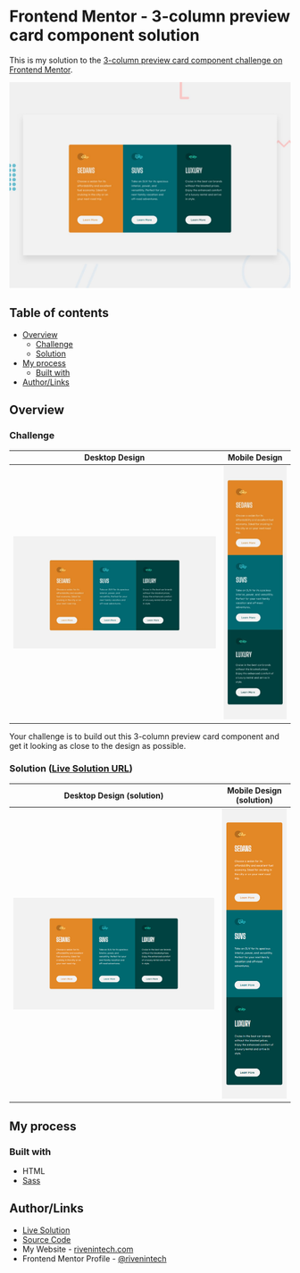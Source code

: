 # Frontend Mentor - 3-column preview card component solution

This is my solution to the [3-column preview card component challenge on Frontend Mentor](https://www.frontendmentor.io/challenges/3column-preview-card-component-pH92eAR2-).

![Design preview for the 3-column preview card component](./assets/design/desktop-preview.jpg)

## Table of contents

- [Overview](#overview)
  - [Challenge](#challenge)
  - [Solution](#solution-live-solution-url)
- [My process](#my-process)
  - [Built with](#built-with)
- [Author/Links](#authorlinks)

## Overview

### Challenge

| Desktop Design | Mobile Design |
| --- | --- |
| ![desktop design](./assets/design/desktop-design.jpg) | ![mobile design](./assets/design/mobile-design.jpg) |

Your challenge is to build out this 3-column preview card component and get it looking as close to the design as possible.

### Solution ([Live Solution URL](https://frontend-mentor.rivenintech.com/3-column-preview-card-component))

| Desktop Design (solution) | Mobile Design (solution) |
| --- | --- |
| ![desktop design](./assets/design/desktop-solution.png) | ![mobile design](./assets/design/mobile-solution.png) |

## My process

### Built with

- HTML
- [Sass](https://sass-lang.com/)

## Author/Links

- [Live Solution](https://frontend-mentor.rivenintech.com/3-column-preview-card-component)
- [Source Code](https://github.com/rivenintech/frontend-mentor-solutions/tree/main/3-column-preview-card-component)
- My Website - [rivenintech.com](https://rivenintech.com)
- Frontend Mentor Profile - [@rivenintech](https://www.frontendmentor.io/profile/rivenintech)
